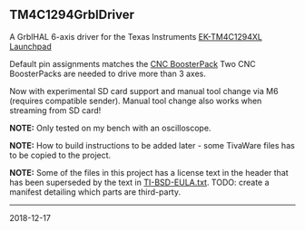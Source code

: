 ## TM4C1294GrblDriver

A GrblHAL 6-axis driver for the Texas Instruments [EK-TM4C1294XL Launchpad](http://www.ti.com/tool/EK-TM4C1294XL#)

Default pin assignments matches the [CNC BoosterPack](https://github.com/terjeio/CNC_Boosterpack)
Two CNC BoosterPacks are needed to drive more than 3 axes.

Now with experimental SD card support and manual tool change via M6 (requires compatible sender). 
Manual tool change also works when streaming from SD card!

**NOTE:** Only tested on my bench with an oscilloscope.

**NOTE:** How to build instructions to be added later - some TivaWare files has to be copied to the project.

**NOTE:** Some of the files in this project has a license text in the header that has been superseded by the text in [TI-BSD-EULA.txt](TI-BSD-EULA.txt). TODO: create a manifest detailing which parts are third-party.

---
2018-12-17
